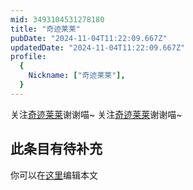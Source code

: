 ```yaml
---
mid: 3493104531278180
title: "奇迹莱莱"
pubDate: "2024-11-04T11:22:09.667Z"
updatedDate: "2024-11-04T11:22:09.667Z"
profile:
  {
    Nickname: ["奇迹莱莱"],
  }
---
```


关注[奇迹莱莱](https://space.bilibili.com/3493104531278180)谢谢喵~ 关注[奇迹莱莱](https://space.bilibili.com/3493104531278180)谢谢喵~

## 此条目有待补充
你可以在[这里](https://github.com/Yuhanawa/VTuber.ICU/edit/master/src/content/v/奇迹莱莱/index.md)编辑本文
